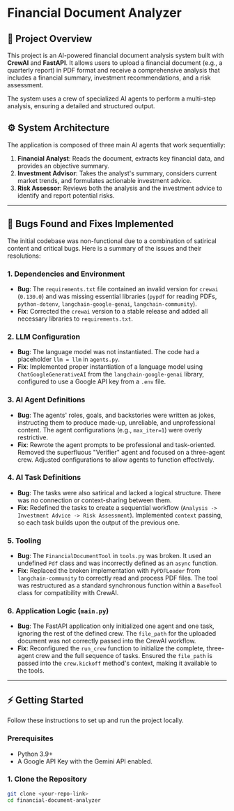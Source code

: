 # Financial Document Analyzer

## 🚀 Project Overview
This project is an AI-powered financial document analysis system built with **CrewAI** and **FastAPI**. It allows users to upload a financial document (e.g., a quarterly report) in PDF format and receive a comprehensive analysis that includes a financial summary, investment recommendations, and a risk assessment.

The system uses a crew of specialized AI agents to perform a multi-step analysis, ensuring a detailed and structured output.

## ⚙️ System Architecture
The application is composed of three main AI agents that work sequentially:

1.  **Financial Analyst**: Reads the document, extracts key financial data, and provides an objective summary.
2.  **Investment Advisor**: Takes the analyst's summary, considers current market trends, and formulates actionable investment advice.
3.  **Risk Assessor**: Reviews both the analysis and the investment advice to identify and report potential risks.



---

## 🐛 Bugs Found and Fixes Implemented

The initial codebase was non-functional due to a combination of satirical content and critical bugs. Here is a summary of the issues and their resolutions:

### 1. **Dependencies and Environment**
* **Bug**: The `requirements.txt` file contained an invalid version for `crewai` (`0.130.0`) and was missing essential libraries (`pypdf` for reading PDFs, `python-dotenv`, `langchain-google-genai`, `langchain-community`).
* **Fix**: Corrected the `crewai` version to a stable release and added all necessary libraries to `requirements.txt`.

### 2. **LLM Configuration**
* **Bug**: The language model was not instantiated. The code had a placeholder `llm = llm` in `agents.py`.
* **Fix**: Implemented proper instantiation of a language model using `ChatGoogleGenerativeAI` from the `langchain-google-genai` library, configured to use a Google API key from a `.env` file.

### 3. **AI Agent Definitions**
* **Bug**: The agents' roles, goals, and backstories were written as jokes, instructing them to produce made-up, unreliable, and unprofessional content. The agent configurations (e.g., `max_iter=1`) were overly restrictive.
* **Fix**: Rewrote the agent prompts to be professional and task-oriented. Removed the superfluous "Verifier" agent and focused on a three-agent crew. Adjusted configurations to allow agents to function effectively.

### 4. **AI Task Definitions**
* **Bug**: The tasks were also satirical and lacked a logical structure. There was no connection or context-sharing between them.
* **Fix**: Redefined the tasks to create a sequential workflow (`Analysis -> Investment Advice -> Risk Assessment`). Implemented `context` passing, so each task builds upon the output of the previous one.

### 5. **Tooling**
* **Bug**: The `FinancialDocumentTool` in `tools.py` was broken. It used an undefined `Pdf` class and was incorrectly defined as an `async` function.
* **Fix**: Replaced the broken implementation with `PyPDFLoader` from `langchain-community` to correctly read and process PDF files. The tool was restructured as a standard synchronous function within a `BaseTool` class for compatibility with CrewAI.

### 6. **Application Logic (`main.py`)**
* **Bug**: The FastAPI application only initialized one agent and one task, ignoring the rest of the defined crew. The `file_path` for the uploaded document was not correctly passed into the CrewAI workflow.
* **Fix**: Reconfigured the `run_crew` function to initialize the complete, three-agent crew and the full sequence of tasks. Ensured the `file_path` is passed into the `crew.kickoff` method's context, making it available to the tools.

---

## ⚡ Getting Started

Follow these instructions to set up and run the project locally.

### Prerequisites
* Python 3.9+
* A Google API Key with the Gemini API enabled.

### 1. Clone the Repository
```sh
git clone <your-repo-link>
cd financial-document-analyzer